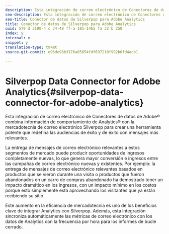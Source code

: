 ```yaml
---
description: Esta integración de correo electrónico de Conectores de datos de Adobe® combina información de comportamiento de Analytics® con la mercadotecnia de correo electrónico Silverpop para crear una herramienta potente que redefina las audiencias de éxito y de éxito con mensajes más relevantes.
seo-description: Esta integración de correo electrónico de Conectores de datos de Adobe® combina información de comportamiento de Analytics® con la mercadotecnia de correo electrónico Silverpop para crear una herramienta potente que redefina las audiencias de éxito y de éxito con mensajes más relevantes.
seo-title: Conector de datos de Silverpop para Adobe Analytics
title: Conector de datos de Silverpop para Adobe Analytics
uuid: 579 d 3100-4 c 34-48 ff-a 181-1465 fa 32 b 250
index: y
internal: n
snippet: y
translation-type: tm+mt
source-git-commit: e96de98b3176a05654fdf697210f992b0fd4adb1

---
```



# Silverpop Data Connector for Adobe Analytics{#silverpop-data-connector-for-adobe-analytics}

Esta integración de correo electrónico de Conectores de datos de Adobe® combina información de comportamiento de Analytics® con la mercadotecnia de correo electrónico Silverpop para crear una herramienta potente que redefina las audiencias de éxito y de éxito con mensajes más relevantes.

La entrega de mensajes de correo electrónico relevantes a estos segmentos de mercado puede producir oportunidades de ingresos completamente nuevas, lo que genera mayor conversión e ingresos entre las campañas de correo electrónico nuevas y existentes. Por ejemplo: la entrega de mensajes de correo electrónico relevantes basados en productos que se vieron durante una visita o productos que fueron abandonados en un carro de compras abandonado ha demostrado tener un impacto dramático en los ingresos, con un impacto mínimo en los costos porque esto simplemente está aprovechando los visitantes que ya están recibiendo su sitio.

Este aumento en la eficiencia de mercadotecnia es uno de los beneficios clave de integrar Analytics con Silverpop. Además, esta integración sincroniza automáticamente las métricas de correo electrónico con los datos de Analytics con la frecuencia por hora para los informes de bucle cerrado.
